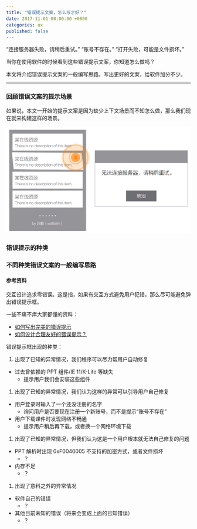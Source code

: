 ```yaml
---
title: "错误提示文案，怎么写才好？"
date: 2017-11-01 00:00:00 +0800
categories: ux
published: false
---
```


“连接服务器失败，请稍后重试。” “账号不存在。” “打开失败，可能是文件损坏。”

当你在使用软件的时候看到这些错误提示文案，你知道怎么做吗？

本文将介绍错误提示文案的一般编写思路。写出更好的文案，给软件加分不少。

---

### 回顾错误文案的提示场景

如果说，本文一开始的提示文案是因为缺少上下文场景而不知怎么做，那么我们现在就来构建这样的场景。

![](/static/posts/2017-10-24-10-27-43.png)

### 错误提示的种类

### 不同种类错误文案的一般编写思路

#### 参考资料

交互设计追求零错误。这是指，如果有交互方式避免用户犯错，那么尽可能避免弹出错误提示框。

一些不痛不痒大家都懂的资料：
- [如何写出完美的错误提示](https://zhuanlan.zhihu.com/p/28553986)
- [如何设计合理友好的错误提示？](http://www.woshipm.com/pd/701249.html)

错误提示框出现的种类：
1. 出现了已知的异常情况，我们程序可以尽力帮用户自动修复
  - 过去曾依赖的 PPT 组件/IE 11/K-Lite 等缺失
    * 提示用户我们会安装这些组件
1. 出现了已知的异常情况，我们认为这样的异常可以引导用户自己修复
  - 用户登录时输入了一个还没注册的名字
    * 询问用户是否要现在注册一个新账号，而不是提示“账号不存在”
  - 用户下载课件时发现网络不畅通
    * 提示用户稍后再下载，或者换一个网络环境下载
1. 出现了已知的异常情况，但我们认为这是一个用户根本就无法自己修复的问题
  - PPT 解析时出现 0xF0040005 不支持的加密方式，或者文件损坏
    * ？
  - 内存不足
    * ？
1. 出现了意料之外的异常情况
  - 软件自己的错误
    * ？
  - 其他目前未知的错误（将来会变成上面的已知错误）
    * ？